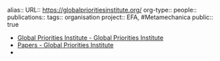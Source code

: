alias::
URL:: https://globalprioritiesinstitute.org/
org-type::
people::
publications:: 
tags:: organisation
project:: EFA, #Metamechanica 
public:: true

- [Global Priorities Institute - Global Priorities Institute](https://globalprioritiesinstitute.org/)
- [Papers - Global Priorities Institute](https://globalprioritiesinstitute.org/papers/)
-